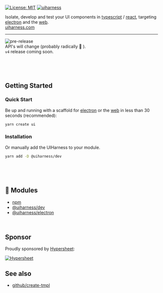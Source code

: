 [![License: MIT](https://img.shields.io/badge/License-MIT-green.svg)](https://opensource.org/licenses/MIT)
[![uiharness](https://user-images.githubusercontent.com/185555/52250326-2ff7a680-295c-11e9-9471-8a45b1e6b909.png)](https://uiharness.com)



Isolate, develop and test your UI components in [typescript](https://www.typescriptlang.org/) / [react](https://reactjs.org/), targeting [electron](https://electronjs.org/) and the [web](https://developer.mozilla.org).  
[uiharness.com](https://uiharness.com)

----

![pre-release](https://img.shields.io/badge/Status-pre--release-orange.svg)  
API's will change (probably radically 🐷 ).  
`v4` release coming soon.

<p>&nbsp;</p>
<p>&nbsp;</p>



## Getting Started

### Quick Start
Be up and running with a scaffold for [electron](https://electronjs.org/) or the [web](https://developer.mozilla.org) in less than 30 seconds (recommended):

```bash
yarn create ui
```


### Installation
Or manually add the UIHarness to your module.  

```bash
yarn add -D @uiharness/dev
```




<p>&nbsp;</p>
<p>&nbsp;</p>


## 🔗 Modules
- [npm](https://www.npmjs.com/org/uiharness)
- [@uiharness/dev](/code/libs/dev/README.md)
- [@uiharness/electron](/code/libs/electron/README.md)

<p>&nbsp;</p>


## Sponsor
Proudly sponsored by [Hypersheet](https://hypersheet.io):

[![Hypersheet](https://user-images.githubusercontent.com/185555/51567641-944a4d00-1efc-11e9-8fab-8ad81862226c.png)](https://hypersheet.io)

## See also
- [github/create-tmpl](https://github.com/philcockfield/create-tmpl)

